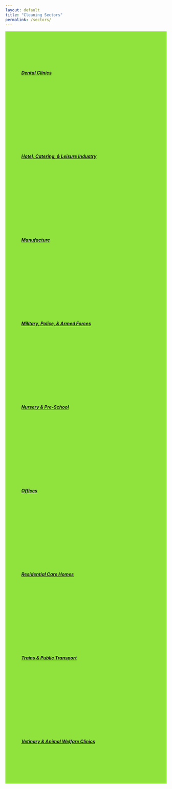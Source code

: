 ```yaml
---
layout: default
title: "Cleaning Sectors"
permalink: /sectors/
---
```


<div class="row">
  <div class="col-12 col-md-4 text-center border" style="background-color: #90e33c; padding: 100px 50px; border-width: 1cm;">
    <h5 class="m-0 p-0">
      <a class="text-white" href="https://adyanmuhammad.github.io/airs-2/dental-clinics/">
        Dental Clinics
      </a>
    </h5>
  </div>
  <div class="col-12 col-md-4 text-center border" style="background-color: #90e33c; padding: 100px 50px; border-width: 1cm;">
    <h5 class="m-0 p-0">
      <a class="text-white" href="https://adyanmuhammad.github.io/airs-2/hotel-catering-and-leisure/">
        Hotel, Catering, & Leisure Industry
      </a>
    </h5>
  </div>
  <div class="col-12 col-md-4 text-center border" style="background-color: #90e33c; padding: 100px 50px; border-width: 1cm;">
    <h5 class="m-0 p-0">
      <a class="text-white" href="https://adyanmuhammad.github.io/airs-2/manufacture/">
        Manufacture
      </a>
    </h5>
  </div>
  <div class="col-12 col-md-4 text-center border" style="background-color: #90e33c; padding: 100px 50px; border-width: 1cm;">
    <h5 class="m-0 p-0">
      <a class="text-white" href="https://adyanmuhammad.github.io/airs-2/military-police-and-armed-forces/">
        Military, Police, & Armed Forces
      </a>
    </h5>
  </div>
  <div class="col-12 col-md-4 text-center border" style="background-color: #90e33c; padding: 100px 50px; border-width: 1cm;">
    <h5 class="m-0 p-0">
      <a class="text-white" href="https://adyanmuhammad.github.io/airs-2/nursery-and-pre-school/">
        Nursery & Pre-School
      </a>
    </h5>
  </div>
  <div class="col-12 col-md-4 text-center border" style="background-color: #90e33c; padding: 100px 50px; border-width: 1cm;">
    <h5 class="m-0 p-0">
      <a class="text-white" href="https://adyanmuhammad.github.io/airs-2/offices/">
        Offices
      </a>
    </h5>
  </div>
  <div class="col-12 col-md-4 text-center border" style="background-color: #90e33c; padding: 100px 50px; border-width: 1cm;">
    <h5 class="m-0 p-0">
      <a class="text-white" href="https://adyanmuhammad.github.io/airs-2/residential-care-homes/">
        Residential Care Homes
      </a>
    </h5>
  </div>
  <div class="col-12 col-md-4 text-center border" style="background-color: #90e33c; padding: 100px 50px; border-width: 1cm;">
    <h5 class="m-0 p-0">
      <a class="text-white" href="https://adyanmuhammad.github.io/airs-2/trains-and-public-transport/">
        Trains & Public Transport
      </a>
    </h5>
  </div>
  <div class="col-12 col-md-4 text-center border" style="background-color: #90e33c; padding: 100px 50px; border-width: 1cm;">
    <h5 class="m-0 p-0">
      <a class="text-white" href="https://adyanmuhammad.github.io/airs-2/vetinary-and-animal-welfare-clinics/">
        Vetinary & Animal Welfare Clinics
      </a>
    </h5>
  </div>
</div>
